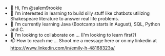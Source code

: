 - 👋 Hi, I’m @salem9rookie
- 👀 I’m interested in learning to build silly stuff like chatbots utilizing Shakespeare literature to answer real life problems. 
- 🌱 I’m currently learning Java (Bootcamp starts in August), SQL, Python and C. 
- 💞️ I’m looking to collaborate on ... (I'm looking to learn first?)
- 📫 How to reach me ... Shoot me a message here or on my linkedin at https://www.linkedin.com/in/emily-h-48168323a/

<!---
salem9rookie/salem9rookie is a ✨ special ✨ repository because its `README.md` (this file) appears on your GitHub profile.
You can click the Preview link to take a look at your changes.
--->
